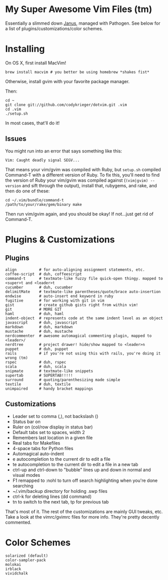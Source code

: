 My Super Awesome Vim Files (tm)
===============================

Essentially a slimmed down [Janus](/carlhuda/janus), managed with
Pathogen. See below for a list of plugins/customizations/color schemes.

Installing
==========

On OS X, first install MacVim!

```
brew install macvim # you better be using homebrew *shakes fist*
```

Otherwise, install gvim with your favorite package manager.

Then:

```
cd ~
git clone git://github.com/codykrieger/dotvim.git .vim
cd .vim
./setup.sh
```

In most cases, that'll do it!

## Issues

You might run into an error that says something like this:

```
Vim: Caught deadly signal SEGV...
```

That means your vim/gvim was compiled with Ruby, but ```setup.sh```
compiled Command-T with a different version of Ruby. To fix this, you'll
need to find the version of Ruby your vim/gvim was compiled against
(```(vim|gvim) --version``` and sift through the output), install that,
rubygems, and rake, and then do one of these:

```
cd ~/.vim/bundle/command-t
/path/to/your/rake/gem/binary make
```

Then run vim/gvim again, and you should be okay! If not...just get rid
of Command-T.

Plugins & Customizations
========================

## Plugins

```
align          # for auto-aligning assignment statements, etc.
coffee-script  # duh, coffeescript
command-t      # textmate-like fuzzy file quick-open thingy. mapped to <super>t and <leader>t
cucumber       # duh, cucumber
delimitMate    # textmate-like parentheses/quote/brace auto-insertion
endwise        # auto-insert end keyword in ruby
fugitive       # for working with git in vim
gist           # create github gists right from within vim!
git            # MORE GIT
haml           # duh, haml
indent-object  # represents code at the same indent level as an object
javascript     # duh, javascript
markdown       # duh, markdown
mustache       # duh, mustache
nerdcommenter  # awesome automagical commenting plugin, mapped to <leader>/
nerdtree       # project drawer! hide/show mapped to <leader>n
puppet         # duh, puppet
rails          # if you're not using this with rails, you're doing it wrong (tm)
rspec          # duh, rspec
scala          # duh, scala
snipmate       # textmate-like snippets
supertab       # SUPERTAB!!!!!
surround       # quoting/parenthesizing made simple
textile        # duh, textile
unimpaired     # handy bracket mappings
```

## Customizations

- Leader set to comma (,), not backslash (\)
- Status bar on
- Ruler on (col/row display in status bar)
- Default tabs set to spaces, width 2
- Remembers last location in a given file
- Real tabs for Makefiles
- 4-space tabs for Python files
- Automagical auto-indent
- <leader>e autocompletion to the current dir to edit a file
- <leader>te autocompletion to the current dir to edit a file in a new
  tab
- ctrl-up and ctrl-down to "bubble" lines up and down in normal and
  visual modes
- F1 remapped to :nohl to turn off search highlighting when you're done
  searching
- ~/.vim/backup directory for holding .swp files
- ctrl-k for deleting lines (dd command)
- <leader>tn to switch to the next tab, <leader>tp for previous tab

That's most of it. The rest of the customizations are mainly GUI tweaks,
etc. Take a look at the vimrc/gvimrc files for more info. They're pretty
decently commented.

Color Schemes
=============

```
solarized (default)
color-sampler-pack
molokai
irblack
vividchalk
```

